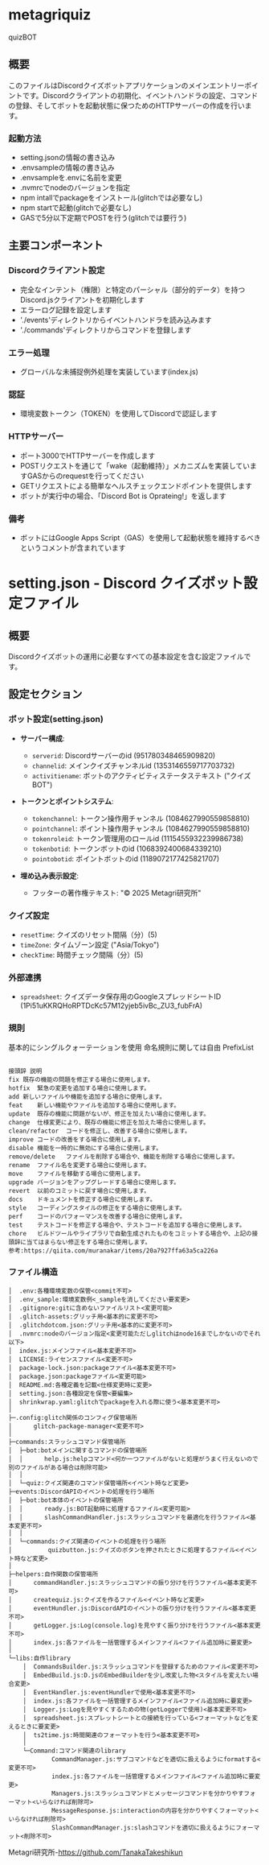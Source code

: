 # metagriquiz
quizBOT

## 概要
このファイルはDiscordクイズボットアプリケーションのメインエントリーポイントです。Discordクライアントの初期化、イベントハンドラの設定、コマンドの登録、そしてボットを起動状態に保つためのHTTPサーバーの作成を行います。

### 起動方法
- setting.jsonの情報の書き込み
- .envsampleの情報の書き込み
- .envsampleを.envに名前を変更
- .nvmrcでnodeのバージョンを指定
- npm intallでpackageをインストール(glitchでは必要なし)
- npm startで起動(glitchで必要なし)
- GASで5分以下定期でPOSTを行う(glitchでは要行う)

## 主要コンポーネント

### Discordクライアント設定
- 完全なインテント（権限）と特定のパーシャル（部分的データ）を持つDiscord.jsクライアントを初期化します
- エラーログ記録を設定します
- './events'ディレクトリからイベントハンドラを読み込みます
- './commands'ディレクトリからコマンドを登録します

### エラー処理
- グローバルな未捕捉例外処理を実装しています(index.js)

### 認証
- 環境変数トークン（TOKEN）を使用してDiscordで認証します

### HTTPサーバー
- ポート3000でHTTPサーバーを作成します
- POSTリクエストを通じて「wake（起動維持）」メカニズムを実装していますGASからのrequestを行ってください
- GETリクエストによる簡単なヘルスチェックエンドポイントを提供します
- ボットが実行中の場合、「Discord Bot is Oprateing!」を返します

### 備考
- ボットにはGoogle Apps Script（GAS）を使用して起動状態を維持するべきというコメントが含まれています

# setting.json - Discord クイズボット設定ファイル

## 概要
Discordクイズボットの運用に必要なすべての基本設定を含む設定ファイルです。

## 設定セクション

### ボット設定(setting.json)

- **サーバー構成**:
  - `serverid`: Discordサーバーのid (951780348465909820)
  - `channelid`: メインクイズチャンネルid (1353146559717703732)
  - `activitiename`: ボットのアクティビティステータステキスト ("クイズBOT")

- **トークンとポイントシステム**:
  - `tokenchannel`: トークン操作用チャンネル (1084627990559858810)
  - `pointchannel`: ポイント操作用チャンネル (1084627990559858810)
  - `tokenroleid`: トークン管理用のロールid (1115455932239986738)
  - `tokenbotid`: トークンボットのid (1068392400684339210)
  - `pointobotid`: ポイントボットのid (1189072177425821707)

- **埋め込み表示設定**:
  - フッターの著作権テキスト: "©️ 2025 Metagri研究所"

### クイズ設定
- `resetTime`: クイズのリセット間隔（分）(5)
- `timeZone`: タイムゾーン設定 ("Asia/Tokyo")
- `checkTime`: 時間チェック間隔（分）(5)

### 外部連携
- `spreadsheet`: クイズデータ保存用のGoogleスプレッドシートID (1Pi51uKKRQHoRPTDcKc57M12yjeb5ivBc_ZU3_fubFrA)

### 規則
基本的にシングルクォーテーションを使用
命名規則に関しては自由
PrefixList
```

接頭辞	説明
fix	既存の機能の問題を修正する場合に使用します。
hotfix	緊急の変更を追加する場合に使用します。
add	新しいファイルや機能を追加する場合に使用します。
feat	新しい機能やファイルを追加する場合に使用します。
update	既存の機能に問題がないが、修正を加えたい場合に使用します。
change	仕様変更により、既存の機能に修正を加えた場合に使用します。
clean/refactor	コードを修正し、改善する場合に使用します。
improve	コードの改善をする場合に使用します。
disable	機能を一時的に無効にする場合に使用します。
remove/delete	ファイルを削除する場合や、機能を削除する場合に使用します。
rename	ファイル名を変更する場合に使用します。
move	ファイルを移動する場合に使用します。
upgrade	バージョンをアップグレードする場合に使用します。
revert	以前のコミットに戻す場合に使用します。
docs	ドキュメントを修正する場合に使用します。
style	コーディングスタイルの修正をする場合に使用します。
perf	コードのパフォーマンスを改善する場合に使用します。
test	テストコードを修正する場合や、テストコードを追加する場合に使用します。
chore	ビルドツールやライブラリで自動生成されたものをコミットする場合や、上記の接頭辞に当てはまらない修正をする場合に使用します。
参考:https://qiita.com/muranakar/items/20a7927ffa63a5ca226a
```

### ファイル構造
```
│  .env:各種環境変数の保管<commit不可>
│  .env_sample:環境変数例<_sampleを消してください要変更>
│  .gitignore:gitに含めないファイルリスト<変更可能>
│  .glitch-assets:グリッチ用<基本的に変更不可>
│  .glitchdotcom.json:グリッチ用<基本的に変更不可>
│  .nvmrc:nodeのバージョン指定<変更可能ただしglitchはnode16までしかないのでそれ以下>
│  index.js:メインファイル<基本変更不可>
│  LICENSE:ライセンスファイル<変更不可>
│  package-lock.json:packageファイル<基本変更不可>
│  package.json:packageファイル<変更可能>
│  README.md:各種定義を記載<仕様変更時に変更>
│  setting.json:各種設定を保管<要編集>
│  shrinkwrap.yaml:glitchでpackageを入れる際に使う<基本変更不可>
│
├─.config:glitch関係のコンフィグ保管場所
│      glitch-package-manager<変更不可>
│
├─commands:スラッシュコマンド保管場所
│  ├─bot:botメインに関するコマンドの保管場所
│  │      help.js:helpコマンド<何か一つファイルがないと処理がうまく行えないので別のファイルがある場合は削除可能>
│  │
│  └─quiz:クイズ関連のコマンド保管場所<イベント時など変更>
├─events:DiscordAPIのイベントの処理を行う場所
│  ├─bot:bot本体のイベントの保管場所
│  │      ready.js:BOT起動時に処理するファイル<変更可能>
│  │      slashCommandHandler.js:スラッシュコマンドを最適化を行うファイル<基本変更不可>
│  │
│  └─commands:クイズ関連のイベントの処理を行う場所
│          quizbutton.js:クイズのボタンを押されたときに処理するファイル<イベント時など変更>
│
├─helpers:自作関数の保管場所
│      commandHandler.js:スラッシュコマンドの振り分けを行うファイル<基本変更不可>
│      createquiz.js:クイズを作るファイル<イベント時など変更>
│      eventHundler.js:DiscordAPIのイベントの振り分けを行うファイル<基本変更不可>
│      getLogger.js:Log(console.log)を見やすく振り分けを行うファイル<基本変更不可>
│      index.js:各ファイルを一括管理するメインファイル<ファイル追加時に要変更>
│
└─libs:自作library
    │  CommandsBuilder.js:スラッシュコマンドを登録するためのファイル<変更不可>
    │  EmbedBuild.js:D.jsのEmbedBuilderを少し改変した物<スタイルを変えたい場合変更>
    │  EventHandler.js:eventHundlerで使用<基本変更不可>
    │  index.js:各ファイルを一括管理するメインファイル<ファイル追加時に要変更>
    │  Logger.js:Logを見やすくするための物(getLoggerで使用)<基本変更不可>
    │  spreadsheet.js:スプレットシートとの接続を行っている<フォーマットなどを変えるときに要変更>
    │  ts2time.js:時間関連のフォーマットを行う<基本変更不可>
    │
    └─Command:コマンド関連のlibrary
            CommandManager.js:サブコマンドなどを適切に扱えるようにformatする<変更不可>
            index.js:各ファイルを一括管理するメインファイル<ファイル追加時に要変更>
            Managers.js:スラッシュコマンドとメッセージコマンドを分かりやすフォーマット<いらなければ削除可>
            MessageResponse.js:interactionの内容を分かりやすくフォーマット<いらなければ削除可>
            SlashCommandManager.js:slashコマンドを適切に扱えるようにフォーマット<削除不可>
```


Metagri研究所-https://github.com/TanakaTakeshikun